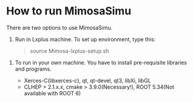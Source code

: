 How to run MimosaSimu 
=====================

There are two options to use MimosaSimu. <br>
<ol>
 <li> Run in Lxplus machine. To set up environment, type this: </li>
<blockquote>
<p> source Mimosa-lxplus-setup.sh</p>
</blockquote>
</ol>



<ol>
 <li> To run in your own machine. You have to install pre-requisite libraries and programs. </li>
  <ul>
   <li> Xerces-C(libxerces-c), qt, qt-devel, qt3, libXi, libGL </li>
   <li> CLHEP > 2.1.x.x, cmake > 3.9.0(Necessary!), ROOT 5.34(Not available with ROOT 6) </li>
  </ul>
</ol>
